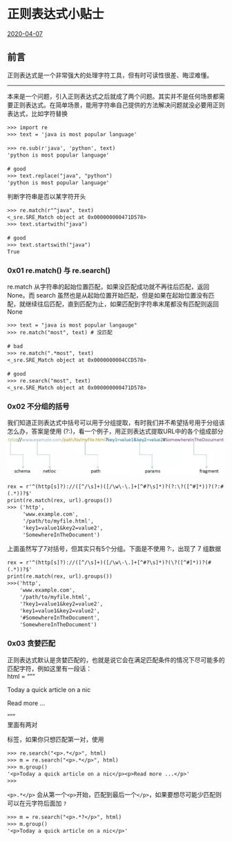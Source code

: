 # 正则表达式小贴士

[2020-04-07]()

## [](#前言 "前言")前言

正则表达式是一个非常强大的处理字符工具，但有时可读性很差、晦涩难懂。

* * *

本来是一个问题，引入正则表达式之后就成了两个问题。其实并不是任何场景都需要正则表达式。在简单场景，能用字符串自己提供的方法解决问题就没必要用正则表达式，比如字符替换

```
>>> import re
>>> text = 'java is most popular language'

>>> re.sub(r'java', 'python', text)
'python is most popular language'

# good
>>> text.replace("java", "python")
'python is most popular language'
```

判断字符串是否以某字符开头

```
>>> re.match(r"^java", text)
<_sre.SRE_Match object at 0x000000000471D578>
>>> text.startwith("java")

# good
>>> text.startswith("java")
True
```

### [](#0x01-re-match-与-re-search "0x01 re.match() 与 re.search()")0x01 re.match\(\) 与 re.search\(\)

re.match 从字符串的起始位置匹配，如果没匹配成功就不再往后匹配，返回 None。而 search 虽然也是从起始位置开始匹配，但是如果在起始位置没有匹配，就继续往后匹配，直到匹配为止，如果匹配到字符串末尾都没有匹配则返回 None

```
>>> text = "java is most popular langauge"
>>> re.match("most", text) # 没匹配

# bad
>>> re.match(".*most", text) 
<_sre.SRE_Match object at 0x0000000004CCD578>

# good
>>> re.search("most", text)
<_sre.SRE_Match object at 0x000000000471D578>
```

### [](#0x02-不分组的括号 "0x02 不分组的括号")0x02 不分组的括号

我们知道正则表达式中括号可以用于分组提取，有时我们并不希望括号用于分组该怎么办，答案是使用 \(\?:\)，看一个例子，用正则表达式提取URL中的各个组成部分  
![](1.png)

```
rex = r'^(http[s]?)://([^/\s]+)([/\w\-\.]+[^#?\s]*)?(?:\?([^#]*))?(?:#(.*))?$'
print(re.match(rex, url).groups())
>>> ('http',
     'www.example.com', 
     '/path/to/myfile.html', 
     'key1=value1&key2=value2', 
     'SomewhereInTheDocument')
```

上面虽然写了7对括号，但其实只有5个分组。下面是不使用 \?:，出现了 7 组数据

```
rex = r'^(http[s]?)://([^/\s]+)([/\w\-\.]+[^#?\s]*)?(\?([^#]*))?(#(.*))?$'
print(re.match(rex, url).groups())
>>>('http', 
    'www.example.com', 
    '/path/to/myfile.html', 
    '?key1=value1&key2=value2', 
    'key1=value1&key2=value2', 
    '#SomewhereInTheDocument', 
    'SomewhereInTheDocument')
```

### [](#0x03-贪婪匹配 "0x03 贪婪匹配")0x03 贪婪匹配

正则表达式默认是贪婪匹配的，也就是说它会在满足匹配条件的情况下尽可能多的匹配字符，例如这里有一段话：  
html = “””

Today a quick article on a nic

Read more …

“””  
里面有两对

标签，如果你只想匹配第一对，使用

```
>>> re.search("<p>.*</p>", html)
>>> m = re.search("<p>.*</p>", html)
>>> m.group()
'<p>Today a quick article on a nic</p><p>Read more ...</p>'
>>>
```

`<p>.*</p>` 会从第一个`<p>`开始，匹配到最后一个`</p>`，如果要想尽可能少匹配则可以在元字符后面加 `?`

```
>>> m = re.search("<p>.*?</p>", html)
>>> m.group()
'<p>Today a quick article on a nic</p>'
```